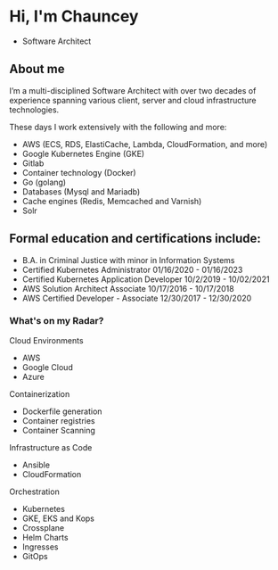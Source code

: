 # Hi, I'm Chauncey

* Software Architect


## About me

I’m a multi-disciplined Software Architect with over two decades of experience spanning various client, server and cloud infrastructure technologies.

These days I work extensively with the following and more:

* AWS (ECS, RDS, ElastiCache, Lambda, CloudFormation, and more)
* Google Kubernetes Engine (GKE)
* Gitlab
* Container technology (Docker)
* Go (golang)
* Databases (Mysql and Mariadb)
* Cache engines (Redis, Memcached and Varnish)
* Solr

## Formal education and certifications include:

* B.A. in Criminal Justice with minor in Information Systems
* Certified Kubernetes Administrator   01/16/2020 - 01/16/2023
* Certified Kubernetes Application Developer  10/2/2019 - 10/02/2021
* AWS Solution Architect Associate 10/17/2016 - 10/17/2018
* AWS Certified Developer - Associate 12/30/2017 - 12/30/2020

### What's on my Radar?

Cloud Environments

* AWS
* Google Cloud
* Azure

Containerization

* Dockerfile generation
* Container registries
* Container Scanning

Infrastructure as Code

* Ansible
* CloudFormation

Orchestration

* Kubernetes
* GKE, EKS and Kops
* Crossplane
* Helm Charts
* Ingresses
* GitOps

